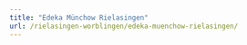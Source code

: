```yaml
---
title: "Edeka Münchow Rielasingen"
url: /rielasingen-worblingen/edeka-muenchow-rielasingen/
---
```

